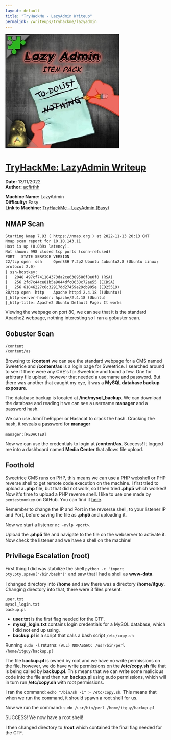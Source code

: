 ```yaml
---
layout: default
title: "TryHackMe - LazyAdmin Writeup"
permalink: /writeups/tryhackme/lazyadmin
---
```


![TryHackMe: LazyAdmin (Easy)](images/LazyAdmin.jpeg)
<h1><ins>TryHackMe: LazyAdmin Writeup</ins></h1>

**Date:** 13/11/2022\
**Author:** [acfirthh](https://github.com/acfirthh)

**Machine Name:** LazyAdmin\
**Difficulty:** Easy\
**Link to Machine:** [TryHackMe - LazyAdmin (Easy)](https://tryhackme.com/room/lazyadmin) 

## NMAP Scan
```
Starting Nmap 7.93 ( https://nmap.org ) at 2022-11-13 20:13 GMT
Nmap scan report for 10.10.143.11
Host is up (0.039s latency).
Not shown: 998 closed tcp ports (conn-refused)
PORT   STATE SERVICE VERSION
22/tcp open  ssh     OpenSSH 7.2p2 Ubuntu 4ubuntu2.8 (Ubuntu Linux; protocol 2.0)
| ssh-hostkey: 
|   2048 497cf741104373da2ce6389586f8e0f0 (RSA)
|   256 2fd7c44ce81b5a9044dfc0638c72ae55 (ECDSA)
|_  256 61846227c6c32917dd27459e29cb905e (ED25519)
80/tcp open  http    Apache httpd 2.4.18 ((Ubuntu))
|_http-server-header: Apache/2.4.18 (Ubuntu)
|_http-title: Apache2 Ubuntu Default Page: It works
```
Viewing the webpage on port 80, we can see that it is the standard Apache2 webpage, nothing interesting so I ran a gobuster scan.

## Gobuster Scan
```
/content
/content/as
```
Browsing to **/content** we can see the standard webpage for a CMS named Sweetrice and **/content/as** is a login page for Sweetrice. I searched around to see if there were any CVE's for Sweetrice and found a few. One for arbitrary file upload, however that needed a username and password. But there was another that caught my eye, it was a **MySQL database backup exposure**.

The database backup is located at **/inc/mysql_backup**. We can download the database and reading it we can see a username **manager** and a password hash.

We can use JohnTheRipper or Hashcat to crack the hash. Cracking the hash, it reveals a password for **manager**

`manager:[REDACTED]`

Now we can use the credentials to login at **/content/as**. Success! It logged me into a dashboard named **Media Center** that allows file upload.

## Foothold
Sweetrice CMS runs on PHP, this means we can use a PHP webshell or PHP reverse shell to get remote code execution on the machine. I first tried to upload a **.php** file, but that did not work, so I then tried **.php5** which worked! Now it's time to upload a PHP reverse shell. I like to use one made by `pentestmonkey` on GitHub. You can find it [here](https://github.com/pentestmonkey/php-reverse-shell/blob/master/php-reverse-shell.php).

Remember to change the IP and Port in the revserse shell, to your listener IP and Port, before saving the file as **.php5** and uploading it.

Now we start a listener `nc -nvlp <port>`.

Upload the **.php5** file and navigate to the file on the webserver to activate it. Now check the listener and we have a shell on the machine!

## Privilege Escalation (root)
First thing I did was stabilize the shell `python -c 'import pty;pty.spawn("/bin/bash")'` and saw that I had a shell as **www-data**.

I changed directory into **/home** and saw there was a directory **/home/itguy**. Changing directory into that, there were 3 files present:
```
user.txt
mysql_login.txt
backup.pl
```
- **user.txt** is the first flag needed for the CTF.
- **mysql_login.txt** contains login credentials for a MySQL database, which I did not end up using.
- **backup.pl** is a script that calls a bash script `/etc/copy.sh`

Running `sudo -l` returns:
`(ALL) NOPASSWD: /usr/bin/perl /home/itguy/backup.pl`

The file **backup.pl** is owned by root and we have no write permissions on the file, however, we do have write permissions on the **/etc/copy.sh** file that is being called by **backup.pl**. This means that we can write some malicious code into the file and then run **backup.pl** using sudo permissions, which will in turn run **/etc/copy.sh** with root permissions.

I ran the command: `echo "/bin/sh -i" > /etc/copy.sh`. This means that when we run the command, it should spawn a root shell for us.

Now we run the command: `sudo /usr/bin/perl /home/itguy/backup.pl`

SUCCESS! We now have a root shell!

I then changed directory to **/root** which contained the final flag needed for the CTF.

